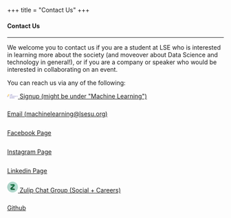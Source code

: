 +++
title = "Contact Us"
+++

<!--img class="mx-auto d-block img-responsive" src="society_banner_small.png"-->

<h4>Contact Us</h4>

---


We welcome you to contact us if you are a student at LSE who is interested in learning more about the society (and moveover  about Data Science and technology in general!), or if you are a company or speaker who would be interested in collaborating on an event.

You can reach us via any of the following:

<link rel="stylesheet" href="https://cdnjs.cloudflare.com/ajax/libs/font-awesome/4.7.0/css/font-awesome.min.css">

<style>
	.fa {
		font-size:25px;
		width:25px;
	}
</style>

<a href="https://www.lsesu.com/communities/societies/group/machinelearning/"> <img src = "/icons/lsesu.svg" class="fa"> </a> [Signup (might be under "Machine Learning")](https://www.lsesu.com/communities/societies/group/machinelearning/)  

<a href="mailto:machinelearning@lsesu.org" class="fa fa-envelope-square"></a> [Email (machinelearning@lsesu.org)](mailto:machinelearning@lsesu.org) 

<a href="https://www.facebook.com/dsatlse" class="fa fa-facebook"></a> [Facebook Page](https://www.facebook.com/dsatlse)

<a href="https://www.facebook.com/dsatlse" class="fa fa-instagram"></a> [Instagram Page](https://www.instagram.com/dsatlse/)

<a href="https://www.linkedin.com/company/lsesu-data-science-society/" class="fa fa-linkedin"></a> [Linkedin Page](https://www.linkedin.com/company/lsesu-data-science-society/) 

<a href="Zulip Chat Group (Social + Careers)"> <img src = "/icons/zulip.svg" class="fa"> </a> [Zulip Chat Group (Social + Careers)](https://dsatlse.zulipchat.com)

<a href="https://dsatlse.zulipchat.com" class="fa fa-github"></a> [Github](https://dsatlse.zulipchat.com)